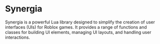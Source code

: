 # Synergia
Synergia is a powerful Lua library designed to simplify the creation of user interfaces (UIs) for Roblox games. It provides a range of functions and classes for building UI elements, managing UI layouts, and handling user interactions.
